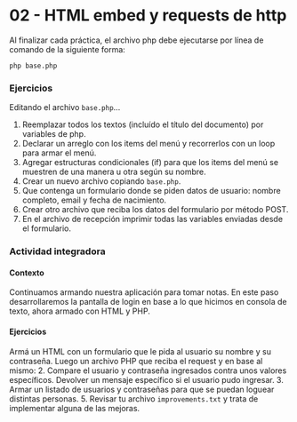 # 02 - HTML embed y requests de http

Al finalizar cada práctica, el archivo php debe ejecutarse por línea de comando de la siguiente forma:
```shell
php base.php
```

### Ejercicios
Editando el archivo `base.php`...

1. Reemplazar todos los textos (incluído el título del documento) por variables de php.
2. Declarar un arreglo con los items del menú y recorrerlos con un loop para armar el menú.
3. Agregar estructuras condicionales (if) para que los items del menú se muestren de una manera u otra según su nombre.
4. Crear un nuevo archivo copiando `base.php`.
4. Que contenga un formulario donde se piden datos de usuario: nombre completo, email y fecha de nacimiento.
5. Crear otro archivo que reciba los datos del formulario por método POST.
6. En el archivo de recepción imprimir todas las variables enviadas desde el formulario.

### Actividad integradora
#### Contexto
Continuamos armando nuestra aplicación para tomar notas. En este paso desarrollaremos la pantalla de login en base a lo que hicimos en consola de texto, ahora armado con HTML y PHP.

#### Ejercicios
Armá un HTML con un formulario que le pida al usuario su nombre y su contraseña.
Luego un archivo PHP que reciba el request y en base al mismo:
2. Compare el usuario y contraseña ingresados contra unos valores específicos. Devolver un mensaje específico si el usuario pudo ingresar.
3. Armar un listado de usuarios y contraseñas para que se puedan loguear distintas personas.
5. Revisar tu archivo `improvements.txt` y trata de implementar alguna de las mejoras.

